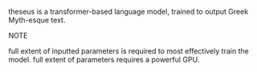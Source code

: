 theseus is a transformer-based language model, trained to output Greek Myth-esque text.

NOTE

full extent of inputted parameters is required to most effectively train the model.
full extent of parameters requires a powerful GPU.
